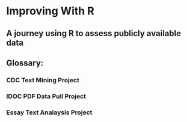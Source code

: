 # Improving With R
## A journey using R to assess publicly available data

## Glossary:
### CDC Text Mining Project
### IDOC PDF Data Pull Project
### Essay Text Analaysis Project

